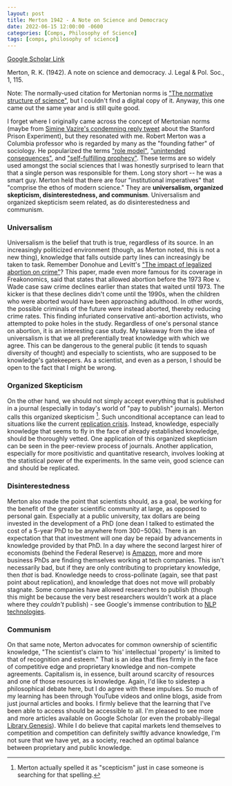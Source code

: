 ```yaml
---
layout: post
title: Merton 1942 - A Note on Science and Democracy
date: 2022-06-15 12:00:00 -0600
categories: [Comps, Philosophy of Science]
tags: [comps, philosophy of science]
---
```

[Google Scholar Link](https://scholar.google.com/scholar?hl=en&as_sdt=0%2C5&q=a+note+on+science+and+democracy&btnG=)

Merton, R. K. (1942). A note on science and democracy. J. Legal & Pol. Soc., 1, 115.

Note: The normally-used citation for Mertonian norms is ["The normative structure of science"](https://scholar.google.com/scholar?hl=en&as_sdt=0%2C5&q=normative+structure+of+science+merton&btnG=), but I couldn't find a digital copy of it.  Anyway, this one came out the same year and is still quite good.

I forget where I originally came across the concept of Mertonian norms (maybe from [Simine Vazire's condemning reply tweet](https://twitter.com/siminevazire/status/1007637785807872000) about the Stanford Prison Experiment), but they resonated with me.  Robert Merton was a Columbia professor who is regarded by many as the "founding father" of sociology.  He popularized the terms ["role model"](https://en.m.wikipedia.org/wiki/Role_model), ["unintended consequences"](https://en.m.wikipedia.org/wiki/Unintended_consequences), and ["self-fulfilling prophecy"](https://en.m.wikipedia.org/wiki/Self-fulfilling_prophecy).  These terms are so widely used amongst the social sciences that I was honestly surprised to learn that that a single person was responsible for them.  Long story short -- he was a smart guy.  Merton held that there are four "institutional imperatives" that "comprise the ethos of modern science."  They are **universalism, organized skepticism, disinterestedness, and communism**.  Universalism and organized skepticism seem related, as do disinterestedness and communism.

### Universalism
Universalism is the belief that truth is true, regardless of its source.  In an increasingly politicized environment (though, as Merton noted, this is not a new thing), knowledge that falls outside party lines can increasingly be taken to task.  Remember Donohue and Levitt's ["The impact of legalized abortion on crime"](https://scholar.google.com/scholar?hl=en&as_sdt=0%2C5&q=the+impact+of+legalized+abortion+on+crime&btnG=)?  This paper, made even more famous for its coverage in Freakonomics, said that states that allowed abortion before the 1973 Roe v. Wade case saw crime declines earlier than states that waited until 1973.  The kicker is that these declines didn't come until the 1990s, when the children who were aborted would have been approaching adulthood.  In other words, the possible criminals of the future were instead aborted, thereby reducing crime rates.  This finding infuriated conservative anti-abortion activists, who attempted to poke holes in the study.  Regardless of one's personal stance on abortion, it is an interesting case study.  My takeaway from the idea of universalism is that we all preferentially treat knowledge with which we agree.  This can be dangerous to the general public (it tends to squash diversity of thought) and especially to scientists, who are supposed to be knowledge's gatekeepers.  As a scientist, and even as a person, I should be open to the fact that I might be wrong.


### Organized Skepticism
On the other hand, we should not simply accept everything that is published in a journal (especially in today's world of "pay to publish" journals).  Merton calls this organized skepticism [^1].  Such unconditional acceptance can lead to situations like the current [replication crisis](https://en.wikipedia.org/wiki/Replication_crisis).   Instead, knowledge, especially knowledge that seems to fly in the face of already established knowledge, should be thoroughly vetted.  One application of this organized skepticism can be seen in the peer-review process of journals.  Another application, especially for more positivistic and quantitative research, involves looking at the statistical power of the experiments.  In the same vein, good science can and should be replicated.

### Disinterestedness
Merton also made the point that scientists should, as a goal,  be working for the benefit of the greater scientific community at large, as opposed to personal gain.  Especially at a public university, tax dollars are being invested in the development of a PhD (one dean I talked to estimated the cost of a 5-year PhD to be anywhere from $300-$500k).  There is an expectation that that investment will one day be repaid by advancements in knowledge provided by that PhD.  In a day where the second largest hirer of economists (behind the Federal Reserve) is [Amazon](https://www.cnn.com/2019/03/13/tech/amazon-economists/index.html#:~:text=In%20the%20past%20few%20years,hundreds%20of%20economists%20on%20staff.), more and more business PhDs are finding themselves working at tech companies.  This isn't necessarily bad, but if they are only contributing to proprietary knowledge, then _that_ is bad.  Knowledge needs to cross-pollinate (again, see that past point about replication), and knowledge that does not move will probably stagnate.  Some companies have allowed researchers to publish (though this might be because the very best researchers wouldn't work at a place where they _couldn't_ publish) - see Google's immense contribution to [NLP technologies](https://venturebeat.com/2018/11/02/google-open-sources-bert-a-state-of-the-art-training-technique-for-natural-language-processing/).

### Communism
On that same note, Merton advocates for common ownership of scientific knowledge, "The scientist's claim to 'his' intellectual 'property' is limited to that of recognition and esteem."  That is an idea that flies firmly in the face of competitive edge and proprietary knowledge and non-compete agreements.  Capitalism is, in essence, built around scarcity of resources and one of those resources is knowledge.  Again, I'd like to sidestep a philosophical debate here, but I do agree with these impulses.  So much of my learning has been through YouTube videos and online blogs, aside from just journal articles and books.  I firmly believe that the learning that I've been able to access should be accessible to all.  I'm pleased to see more and more articles available on Google Scholar (or even the probably-illegal [Library Genesis](https://libgen.is)).  While I do believe that capital markets lend themselves to competition and competition can definitely swiftly advance knowledge, I'm not sure that we have yet, as a society, reached an optimal balance between proprietary and public knowledge.


[^1]: Merton actually spelled it as "scepticism" just in case someone is searching for that spelling.
